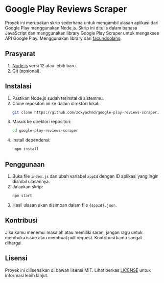# Google Play Reviews Scraper

Proyek ini merupakan skrip sederhana untuk mengambil ulasan aplikasi dari Google Play menggunakan Node.js. Skrip ini ditulis dalam bahasa JavaScript dan menggunakan library Google Play Scraper untuk mengakses API Google Play. Menggunakan library dari [facundoolano](https://github.com/facundoolano/google-play-scraper).

## Prasyarat
1. [Node.js](https://nodejs.org/en/) versi 12 atau lebih baru.
2. [Git](https://git-scm.com/) (opsional).

## Instalasi

1. Pastikan Node.js sudah terinstal di sistemmu.
2. Clone repositori ini ke dalam direktori lokal:
   ```bash
   git clone https://github.com/zckyachmd/google-play-reviews-scraper.git
   ```
3. Masuk ke direktori repositori:
   ```bash
   cd google-play-reviews-scraper
   ```
4. Install dependensi:
   ```bash
    npm install
   ```

## Penggunaan

1. Buka file `index.js` dan ubah variabel `appId` dengan ID aplikasi yang ingin diambil ulasannya.
2. Jalankan skrip:
   ```bash
   npm start
   ```
3. Hasil ulasan akan disimpan dalam file `{appId}.json`.

## Kontribusi

Jika kamu menemui masalah atau memiliki saran, jangan ragu untuk membuka issue atau membuat pull request. Kontribusi kamu sangat dihargai.

## Lisensi

Proyek ini dilisensikan di bawah lisensi MIT. Lihat berkas [LICENSE](LICENSE) untuk informasi lebih lanjut.
